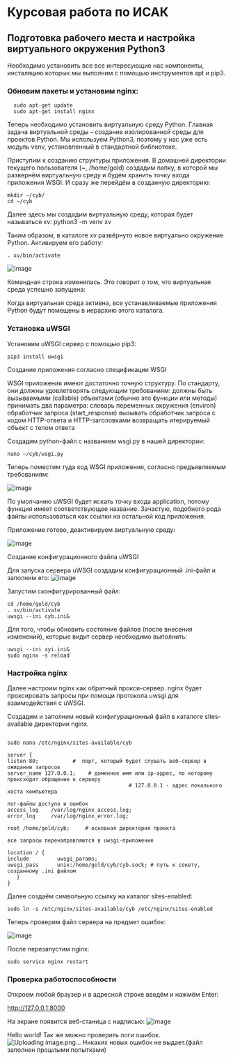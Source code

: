 # Курсовая работа по ИСАК
## Подготовка рабочего места и настройка виртуального окружения Python3

Необходимо установить все все интересующие нас компоненты, инсталяцию которых мы выполним с помощью инструментов apt и pip3.

### Обновим пакеты и установим nginx:
```
  sudo apt-get update
  sudo apt-get install nginx
```
Теперь необходимо установить виртуальную среду Python. Главная задача виртуальной среды – создание изолированной среды для проектов Python. Мы используем Python3, поэтому у нас уже есть модуль venv, установленный в стандартной библиотеке.

Приступим к созданию структуры приложения. В домашней директории текущего пользователя (~, /home/gold) создадим папку, в которой мы развернём виртуальную среду и будем хранить точку входа приложения WSGI. И сразу же перейдём в созданную директорию:
```
mkdir ~/cyb/
cd ~/cyb
```
Далее здесь мы создадим виртуальную среду, которая будет называться xv:
python3 -m venv xv

Таким образом, в каталоге xv развёрнуто новое виртуально окружение Python. Активируем его работу:
```
. xv/bin/activate
```
![image](https://user-images.githubusercontent.com/57058926/121810453-a6fa8380-cc69-11eb-808f-d4c321ae298b.png)

Командная строка изменилась. Это говорит о том, что виртуальная среда успешно запущена:

Когда виртуальная среда активна, все устанавливаемые приложения Python будут помещены в иерархию этого каталога.

### Установка uWSGI


Установим uWSGI сервер с помощью pip3:
```
pip3 install uwsgi
```
Создание приложения согласно спецификации WSGI


WSGI приложения имеют достаточно точную структуру.
По стандарту, они должны удовлетворять следующим требованиям:
должны быть вызываемыми (callable) объектами (обычно это функции или методы)
принимать два параметра:
словарь переменных окружения (environ)
обработчик запроса (start_response)
вызывать обработчик запроса с кодом HTTP-ответа и HTTP-заголовками
возвращать итерируемый объект с телом ответа

Создадим python-файл с названием wsgi.py в нашей директории:
```
nano ~/cyb/wsgi.py
```
Теперь поместим туда код WSGI приложения, согласно предъявляемым требованиям:

![image](https://user-images.githubusercontent.com/57058926/121810503-d4dfc800-cc69-11eb-85a6-8bcf7e792c8c.png)

По умолчанию uWSGI будет искать точку входа application, потому функция имеет соответствующее название.
Зачастую, подобного рода файлы использоваться как ссылки на остальной код приложения.

Приложение готово, деактивируем виртуальную среду:

![image](https://user-images.githubusercontent.com/57058926/121810518-e032f380-cc69-11eb-8fc9-d40ae9cd27dd.png)

Создание конфигурационного файла uWSGI


Для запуска сервера uWSGI создадим конфигурационный .ini-файл и заполним его:
![image](https://user-images.githubusercontent.com/57058926/121810537-f17c0000-cc69-11eb-99e5-adc8d36afeff.png)

Запустим сконфигурированный файл:
```
cd /home/gold/cyb
. xv/bin/activate
uwsgi --ini cyb.ini&
```
Для того, чтобы обновить состояние файлов (после внесения изменений), которые видит сервер необходимо выполнить:
```
uwsgi --ini xyi.ini&
sudo nginx -s reload
```
### Настройка nginx


Далее настроим nginx как обратный прокси-сервер. nginx будет проксировать запросы при помощи протокола uwsgi для взаимодействия с uWSGI.

Создадим и заполним новый конфигурационный файл в каталоге sites-available директории nginx.
```

sudo nano /etc/nginx/sites-available/cyb
```
```
server {
listen 80;           #  порт, который будет слушать веб-сервер в ожидании запросов
server_name 127.0.0.1;    # доменное имя или ip-адрес, по которому происходит обращение к серверу
                                       # 127.0.0.1 - адрес локального хоста компьютера 

лог-файлы доступа и ошибок 
access_log    /var/log/nginx_access.log;     
error_log     /var/log/nginx_error.log;

root /home/gold/cyb;     # основная директория проекта 

все запросы перенаправляются в uwsgi-приложение

location / {
include         uwsgi_params;
uwsgi_pass      unix:/home/gold/cyb/cyb.sock; # путь к сокету, созданному .ini файлом 
   }
}
```
Далее создаём символьную ссылку на каталог sites-enabled:
```
sudo ln -s /etc/nginx/sites-available/cyb /etc/nginx/sites-enabled
```
Теперь проверим файл сервера на предмет ошибок:

![image](https://user-images.githubusercontent.com/57058926/121810818-eb3a5380-cc6a-11eb-94b0-9ee92cd78878.png)

После перезапустим nginx:
```
sudo service nginx restart
```

### Проверка работоспособности


Откроем любой браузер и в адресной строке введём и нажмём Enter:

http://127.0.0.1:8000



На экране появится веб-станица с надписью:
![image](https://user-images.githubusercontent.com/57058926/121859892-f344d280-cd00-11eb-8a89-cb276af8ab68.png)

Hello world!
Так же можно проверить логи ошибок.
![Uploading image.png…]()
Никаких новых ошибок не выдает.(файл заполнен прошлыми попытками)
